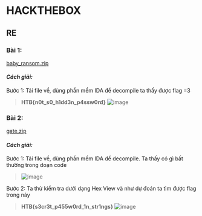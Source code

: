 # HACKTHEBOX
## RE
### Bài 1: 
[baby_ransom.zip](https://github.com/Peteraad/HACKTHEBOX/files/7438103/baby_ransom.zip)

#### ***Cách giải:***
Bước 1: Tải file về, dùng phần mềm IDA để decompile ta thấy được flag =3
>**HTB{n0t_s0_h1dd3n_p4ssw0rd}**
>![image](https://user-images.githubusercontent.com/90112096/139355349-c065dfc2-5f6d-4a71-b962-426a0b4b688e.png)

### Bài 2:
[gate.zip](https://github.com/Peteraad/HACKTHEBOX/files/7438110/gate.zip)

#### ***Cách giải:***
Bước 1: Tải file về, dùng phần mềm IDA để decompile. Ta thấy có gì bất thường trong doạn code 
>![image](https://user-images.githubusercontent.com/90112096/139355546-d4471be9-e763-4b29-ada5-b49c24a75e42.png)

Bước 2: Ta thử kiểm tra dưới dạng Hex View và như dự đoán ta tìm được flag trong này
>**HTB{s3cr3t_p455w0rd_1n_str1ngs}**
>![image](https://user-images.githubusercontent.com/90112096/139355624-b95029f2-0573-47c3-9cea-2bad7f44bb5a.png)
